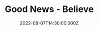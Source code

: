 ---
video:
  type: vimeo
  id: 737566796
speaker:
  permalink: codey-friesen
  name: Codey Friesen
title: Good News - Believe
image: https://i.imgur.com/yf9eeAT.png
date: 2022-08-07T14:30:00.000Z
---